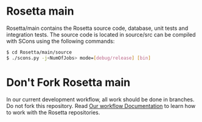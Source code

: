 Rosetta main
============

Rosetta/main contains the Rosetta source code, database, unit tests and integration tests. The source code is located in source/src can be compiled with SCons using the following commands:

``` sh
$ cd Rosetta/main/source
$ ./scons.py -j<NumOfJobs> mode=[debug/release] [bin]
```

Don't Fork Rosetta main
=======================

In our current development workflow, all work should be done in branches. Do not fork this repository.  Read [Our workflow Documentation](https://wiki.rosettacommons.org/index.php/GithubWorkflow) to learn how to work with the Rosetta repositories. 